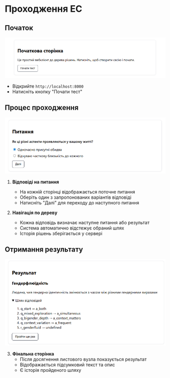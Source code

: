 # Проходження ЕС

## Початок

![alt text](static/image2.png)

- Відкрийте `http://localhost:8000`
- Натисніть кнопку "Почати тест"

## Процес проходження

![alt text](static/image3.png)

1. **Відповіді на питання**
   - На кожній сторінці відображається поточне питання
   - Оберіть один з запропонованих варіантів відповіді
   - Натисніть "Далі" для переходу до наступного питання

2. **Навігація по дереву**
   - Кожна відповідь визначає наступне питання або результат
   - Система автоматично відстежує обраний шлях
   - Історія рішень зберігається у сервері

## Отримання результату

![alt text](static/image4.png)

3. **Фінальна сторінка**
   - Після досягнення листового вузла показується результат
   - Відображається підсумковий текст та опис
   - Є історія пройденого шляху
